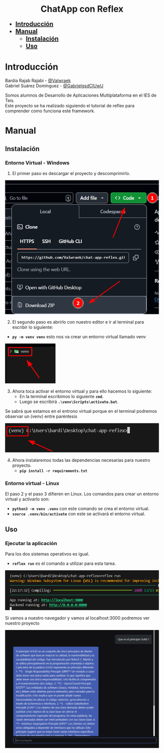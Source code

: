 <div align="center">

# ChatApp con Reflex

</div>

<div style="font-size: 20px;">

- [**Introducción**](#introducción)
- [**Manual**](#manual)
    - [**Instalación**](#instalación)
    - [**Uso**](#uso)

</div>

# Introducción
Bardia Rajab Rajabi - [@Valwraek](https://github.com/Valwraek)  
Gabriel Suárez Domínguez - [@GabrielgsdCIUwU](https://github.com/GabrielgsdCIUwU)

Somos alumnos de Desarrollo de Aplicaciones Multiplataforma en el IES de Teis.  
Este proyecto se ha realizado siguiendo el tutorial de reflex para comprender como funciona este framework.

# Manual
## Instalación
### Entorno Virtual - Windows

1. El primer paso es descargar el proyecto y descomprimirlo.

![Imagen de instalación del primer paso](/assets/img-readme/instalacion-primer-paso.png)

2. El segundo paso es abrirlo con nuestro editor e ir al terminal para escribir lo siguiente:

 - **``py -m venv venv``** esto nos va crear un entorno virtual llamado venv

 ![Imagen de instalación del segundo paso](/assets/img-readme/instalacion-segundo-paso.png)

 3. Ahora toca activar el entorno virtual y para ello hacemos lo siguiente:
    - En la terminal escribimos lo siguiente **``cmd``**.
    - Luego se escribirá **``.\venv\Scripts\activate.bat``**.

Se sabrá que estamos en el entrono virtual porque en el terminal podremos observar un (venv) entre paréntesis

![Imagen de instalación del tercer paso](/assets/img-readme/instalacion-tercer-paso.png)

4. Ahora instalaremos todas las dependencias necesarias para nuestro proyecto.  
    - **``pip install -r requirements.txt``**

### Entorno virtual - Linux

El paso 2 y el paso 3 difieren en Linux. Los comandos para crear un entorno virtual y activarlo son:  

- **``python3 -m venv .venv``** con este comando se crea el entorno virtual.  
- **``source .venv/bin/activate``** con este se activará el entorno virtual.  

## Uso
### Ejecutar la aplicación

Para los dos sistemas operativos es igual. 

- **``reflex run``** es el comando a utilizar para esta tarea.

![Imagen de puerto donde se puede ver el proyecto](/assets/img-readme/puerto.png)

Si vamos a nuestro navegador y vamos al localhost:3000 podremos ver nuestro proyecto

![Imagen de web en uso](/assets/img-readme/web-funcionando.png)